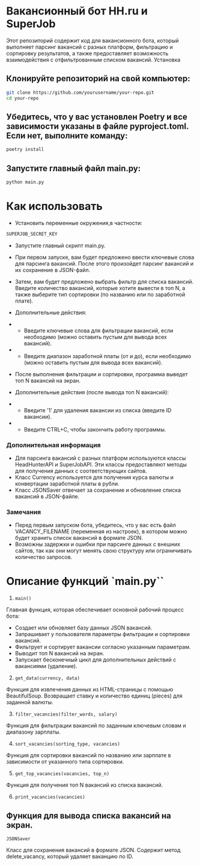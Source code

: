 # Вакансионный бот HH.ru и SuperJob

Этот репозиторий содержит код для вакансионного бота, который выполняет парсинг вакансий с разных платформ, фильтрацию и сортировку результатов, а также предоставляет возможность взаимодействия с отфильтрованным списком вакансий.
Установка

## Клонируйте репозиторий на свой компьютер:

```bash
git clone https://github.com/yourusername/your-repo.git
cd your-repo
```

## Убедитесь, что у вас установлен Poetry и все зависимости указаны в файле pyproject.toml. Если нет, выполните команду:

```bash
poetry install
```
## Запустите главный файл main.py:

```bash
python main.py
```

# Как использовать

- Установить переменные окружения,в частности:

```python
SUPERJOB_SECRET_KEY
``` 

- Запустите главный скрипт main.py.

- При первом запуске, вам будет предложено ввести ключевые слова для парсинга вакансий. После этого произойдет парсинг вакансий и их сохранение в JSON-файл.

- Затем, вам будет предложено выбрать фильтр для списка вакансий. Введите количество вакансий, которые хотите вывести в топ N, а также выберите тип сортировки (по названию или по заработной плате).

- Дополнительные действия:
- - Введите ключевые слова для фильтрации вакансий, если необходимо (можно оставить пустым для вывода всех вакансий).
- - Введите диапазон заработной платы (от и до), если необходимо (можно оставить пустым для вывода всех вакансий).

- После выполнения фильтрации и сортировки, программа выведет топ N вакансий на экран.

- Дополнительные действия (после вывода топ N вакансий):
- - Введите '1' для удаления вакансии из списка (введите ID вакансии).
- - Введите CTRL+C, чтобы закончить работу программы.


### Дополнительная информация

- Для парсинга вакансий с разных платформ используются классы HeadHunterAPI и SuperJobAPI. Эти классы предоставляют методы для получения данных с соответствующих сайтов.
- Класс Currency используется для получения курса валюты и конвертации заработной платы в рубли.
- Класс JSONSaver отвечает за сохранение и обновление списка вакансий в JSON-файле.


### Замечания

- Перед первым запуском бота, убедитесь, что у вас есть файл VACANCY_FILENAME (переменная из настроек), в котором можно будет хранить список вакансий в формате JSON.
- Возможны задержки и ошибки при парсинге данных с внешних сайтов, так как они могут менять свою структуру или ограничивать количество запросов.


# Описание функций `main.py``

1) `main()`

Главная функция, которая обеспечивает основной рабочий процесс бота:

- Создает или обновляет базу данных JSON вакансий.
- Запрашивает у пользователя параметры фильтрации и сортировки вакансий.
- Фильтрует и сортирует вакансии согласно указанным параметрам.
- Выводит топ N вакансий на экран.
- Запускает бесконечный цикл для дополнительных действий с вакансиями (удаление).

2) `get_data(currency, data)`

Функция для извлечения данных из HTML-страницы с помощью BeautifulSoup. Возвращает ставку и количество единиц (pieces) для заданной валюты.

3) `filter_vacancies(filter_words, salary)`

Функция для фильтрации вакансий по заданным ключевым словам и диапазону зарплаты.

4) `sort_vacancies(sorting_type, vacancies)`

Функция для сортировки вакансий по названию или зарплате в зависимости от указанного типа сортировки.

5) `get_top_vacancies(vacancies, top_n)`

Функция для получения топ N вакансий из списка вакансий.

6) `print_vacancies(vacancies)`

Функция для вывода списка вакансий на экран.
---
`JSONSaver`

Класс для сохранения вакансий в формате JSON. Содержит метод delete_vacancy, который удаляет ваканцию по ID.